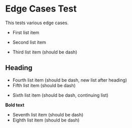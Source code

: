 # Edge Cases Test

This tests various edge cases.

- First list item
<!-- HTML comment -->
- Second list item

* Third list item (should be dash)

## Heading

* Fourth list item (should be dash, new list after heading)
* Fifth list item (should be dash)

- Sixth list item (should be dash, continuing list)

**Bold text**

+ Seventh list item (should be dash)
+ Eighth list item (should be dash)
